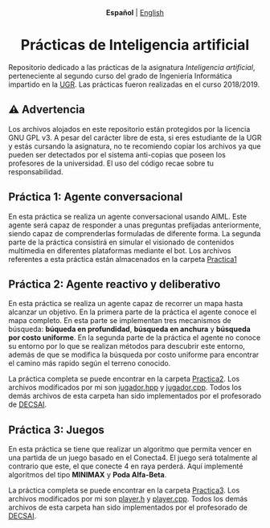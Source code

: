 <div align="center">
    <strong>Español</strong> | <a href="#">English</a>
</div>

<h1 align="center">Prácticas de Inteligencia artificial</h1>

Repositorio dedicado a las prácticas de la asignatura _Inteligencia artificial_, perteneciente al segundo curso del grado de Ingeniería Informática impartido en la [UGR](https://www.ugr.es/). Las prácticas fueron realizadas en el curso 2018/2019.

## :warning: Advertencia

Los archivos alojados en este repositorio están protegidos por la licencia GNU GPL v3. A pesar del carácter libre de esta, si eres estudiante de la UGR y estás cursando la asignatura, no te recomiendo copiar los archivos ya que pueden ser detectados por el sistema anti-copias que poseen los profesores de la universidad. El uso del código recae sobre tu responsabilidad.

## Práctica 1: Agente conversacional

En esta práctica se realiza un agente conversacional usando AIML. Este agente será capaz de responder a unas preguntas prefijadas anteriormente, siendo capaz de comprenderlas formuladas de diferente forma. La segunda parte de la práctica consistirá en simular el visionado de contenidos multimedia en diferentes plataformas mediante el bot. Los archivos referentes a esta práctica están almacenados en la carpeta [Practica1](https://github.com/corderop/PracticasIA/tree/master/Practica1)

## Práctica 2: Agente reactivo y deliberativo

En esta práctica se realiza un agente capaz de recorrer un mapa hasta alcanzar un objetivo. En la primera parte de la práctica el agente conoce el mapa completo. En esta parte se implementan tres mecanismos de búsqueda: **búqueda en profundidad**, **búsqueda en anchura** y **búsqueda por costo uniforme**. En la segunda parte de la práctica el agente no conoce su entorno por lo que se realizan métodos para descubrir este entorno, además de que se modifica la búsqueda por costo uniforme para encontrar el camino más rapido según el terreno conocido.

La práctica completa se puede encontrar en la carpeta [Practica2](https://github.com/corderop/PracticasIA/tree/master/Practica2). Los archivos modificados por mi son [jugador.hpp](https://github.com/corderop/PracticasIA/blob/master/Practica2/Comportamientos_Jugador/jugador.hpp) y [jugador.cpp](https://github.com/corderop/PracticasIA/blob/master/Practica2/Comportamientos_Jugador/jugador.cpp). Todos los demás archivos de esta carpeta han sido implementados por el profesorado de [DECSAI](https://decsai.ugr.es/).

## Práctica 3: Juegos

En esta práctica se tiene que realizar un algoritmo que permita vencer en una partida de un juego basado en el Conecta4. El juego será totalmente al contrario que este, el que conecte 4 en raya perderá. Aquí implementé algoritmos del tipo **MINIMAX** y **Poda Alfa-Beta**.

La práctica completa se puede encontrar en la carpeta [Practica3](https://github.com/corderop/PracticasIA/tree/master/Practica3). Los archivos modificados por mi son [player.h](https://github.com/corderop/PracticasIA/blob/master/Practica3/player.h) y [player.cpp](https://github.com/corderop/PracticasIA/blob/master/Practica3/player.cpp). Todos los demás archivos de esta carpeta han sido implementados por el profesorado de [DECSAI](https://decsai.ugr.es/).

